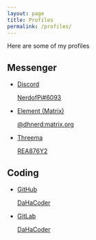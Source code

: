 ```yaml
---
layout: page
title: Profiles
permalink: /profiles/
---
```


Here are some of my profiles



## Messenger

<div class="profiles">
 <ul>
 <!-- Discord -->
 <!-- ======= -->
 <li>
  <a href="https://threema.id/REA876Y2" class="discord" target="_blank" rel="noopener noreferrer">
    <p class="discord">Discord</p>
       <icon class="discord">
         <iconify-icon icon="akar-icons:discord-fill"></iconify-icon>
       </icon>
    <p class="discord">NerdofPi#6093</p>
  </a>
 </li>
 <!-- ======= -->
 <!-- Element -->
 <!-- ======= -->
 <li>
  <a href="https://matrix.to/#/@dhnerd:matrix.org" class="element" target="_blank" rel="noopener noreferrer">
    <p class="element">Element (Matrix)</p>
       <icon class="element">
         <iconify-icon icon="simple-icons:element"></iconify-icon>
       </icon>
    <p class="element">@dhnerd:matrix.org</p>
  </a>
 </li>
 <!-- ======= -->
 <!-- Threema -->
 <!-- ======= -->
 <li>
  <a href="https://threema.id/REA876Y2" class="threema" target="_blank" rel="noopener noreferrer">
    <p class="threema">Threema</p>
      <icon class="threema">
        <iconify-icon icon="simple-icons:threema"></iconify-icon>
      </icon>
    <p class="threema">REA876Y2</p>
  </a>
 </li>
 <!-- ======= -->
 </ul>
</div>

## Coding

<div class="profiles">
 <ul>
 <!-- GitHub -->
 <!-- ====== -->
 <li>
   <a href="https://github.com/DaHaCoder" class="github" target="_blank" rel="noopener noreferrer">
     <p class="github">GitHub</p>
       <icon class="github">
         <iconify-icon icon="akar-icons:github-fill"></iconify-icon>
       </icon>
      <p class="github">DaHaCoder</p>
   </a>
 </li>
 <!-- ====== -->
 <!-- GitLab -->
 <!-- ====== -->
 <li>
   <a href="https://gitlab.com/DaHaCoder" class="gitlab" target="_blank" rel="noopener noreferrer">
     <p class="gitlab">GitLab</p>
       <icon class="gitlab">
         <iconify-icon icon="fa:gitlab"></iconify-icon>
       </icon>
      <p class="gitlab">DaHaCoder</p>
   </a>
 </li>
 <!-- ====== -->
 </ul>
</div>
